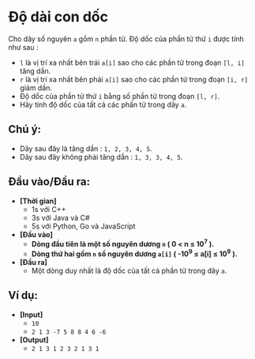 # Độ dài con dốc
Cho dãy số nguyên `a` gồm `n` phần tử. Độ dốc của phần tử thứ `i` được tính như sau :
- `l` là vị trí xa nhất bên trái `a[i]` sao cho các phần tử trong đoạn `[l, i]` tăng dần.
- `r` là vị trí xa nhất bên phải `a[i]` sao cho các phần tử trong đoạn `[i, r]` giảm dần.
- Độ dốc của phần tử thứ `i` bằng số phần tử trong đoạn `[l, r]`.
- Hãy tính độ dốc của tất cả các phần tử trong dãy `a`.

## Chú ý:
- Dãy sau đây là tăng dần : `1, 2, 3, 4, 5`.
- Dãy sau đây không phải tăng dần : `1, 3, 3, 4, 5`.

## Đầu vào/Đầu ra:
- **[Thời gian]**
   - 1s với C++ 
   - 3s với Java và C#
   - 5s với Python, Go và JavaScript
- **[Đầu vào]**
    - **Dòng đầu tiên là một số nguyên dương `n` ( 0 < n ≤ 10<sup>7</sup> ).**
    - **Dòng thứ hai gồm `n` số nguyên dương `a[i]` ( -10<sup>9</sup> ≤ a[i] ≤ 10<sup>9</sup> ).**
- **[Đầu ra]** 
    - Một dòng duy nhất là độ dốc của tất cả phần tử trong dãy `a`.

## Ví dụ:
- **[Input]**
   - `10`
   - `2 1 3 -7 5 8 8 4 6 -6`
- **[Output]**
   - `2 1 3 1 2 3 2 1 3 1`
